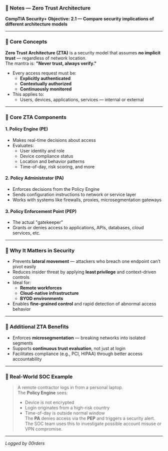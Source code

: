 ### 📘 Notes — Zero Trust Architecture  
**CompTIA Security+ Objective: 2.1 — Compare security implications of different architecture models**

---

### 🧠 Core Concepts

**Zero Trust Architecture (ZTA)** is a security model that assumes **no implicit trust** — regardless of network location.  
The mantra is: **"Never trust, always verify."**

- Every access request must be:
  - **Explicitly authenticated**
  - **Contextually authorized**
  - **Continuously monitored**
- This applies to:
  - Users, devices, applications, services — internal or external

---

### 🧩 Core ZTA Components

#### 1. **Policy Engine (PE)**
- Makes real-time decisions about access
- Evaluates:
  - User identity and role
  - Device compliance status
  - Location and behavior patterns
  - Time-of-day, risk scoring, and more

#### 2. **Policy Administrator (PA)**
- Enforces decisions from the Policy Engine
- Sends configuration instructions to network or service layer
- Works with systems like firewalls, proxies, microsegmentation gateways

#### 3. **Policy Enforcement Point (PEP)**
- The actual "gatekeeper"
- Grants or denies access to applications, APIs, databases, cloud services, etc.

---

### 🔐 Why It Matters in Security

- Prevents **lateral movement** — attackers who breach one endpoint can’t pivot easily
- Reduces insider threat by applying **least privilege** and context-driven controls
- Ideal for:
  - **Remote workforces**
  - **Cloud-native infrastructure**
  - **BYOD environments**
- Enables **fine-grained control** and rapid detection of abnormal access behavior

---

### 🧠 Additional ZTA Benefits

- Enforces **microsegmentation** — breaking networks into isolated segments
- Supports **continuous trust evaluation**, not just at login
- Facilitates compliance (e.g., PCI, HIPAA) through better access accountability

---

### 💼 Real-World SOC Example

> A remote contractor logs in from a personal laptop.  
> The **Policy Engine** sees:
> - Device is not encrypted  
> - Login originates from a high-risk country  
> - Time-of-day is outside normal window  
> The **PA** denies access via the **PEP** and triggers a security alert.  
> The SOC team uses this to investigate possible account misuse or VPN compromise.

---

*Logged by 00rders*
